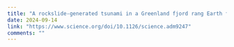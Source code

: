 ```yaml
---
title: "A rockslide-generated tsunami in a Greenland fjord rang Earth for 9 days"
date: 2024-09-14
link: "https://www.science.org/doi/10.1126/science.adm9247"
comments: ""
---
```


